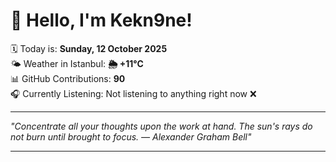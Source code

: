 # 👋 Hello, I'm Kekn9ne!

🗓️ Today is: **Sunday, 12 October 2025**  
🌤️ Weather in Istanbul: **🌦   +11°C**  
📊 GitHub Contributions: **90**  
🎧 Currently Listening: Not listening to anything right now ❌

---

_"Concentrate all your thoughts upon the work at hand. The sun's rays do not burn until brought to focus. — *Alexander Graham Bell*"_

---
